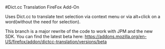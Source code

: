 #Dict.cc Translation FireFox Add-On

Uses Dict.cc to translate text selection via context menu or via alt+click on a word(without the need for selection).

This branch is a major rewrite of the code to work with JPM and the new SDK.
You can find the latest beta here:
https://addons.mozilla.org/en-US/firefox/addon/dictcc-translation/versions/beta

